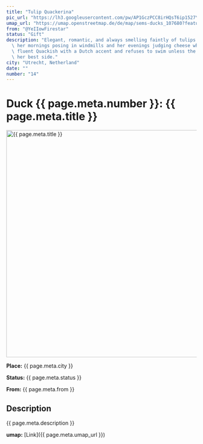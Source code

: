 ```yaml
---
title: "Tulip Quackerina"
pic_url: "https://lh3.googleusercontent.com/pw/AP1GczPCC8irHQsT6ip1527Y2IBUuVgfaQciVwJRwrzRmjf__tPn-K63y9xZvH2BA6PCnugUinYUYcnqx-ES-X5ANfx0LiLEqhrCgWQAY68LHsvyOh7L5uaHVHJc-wkUaWPd85Lt9L2mqcx9Q_JK00WOUCUGgw"
umap_url: "https://umap.openstreetmap.de/de/map/sems-ducks_107680?feature=Tulip%20Quackerina#19/52.08937/5.11544"
from: "@YeIIowFirestar"
status: "Gift"
description: "Elegant, romantic, and always smelling faintly of tulips. She spends\
  \ her mornings posing in windmills and her evenings judging cheese wheels. Speaks\
  \ fluent Quackish with a Dutch accent and refuses to swim unless the water reflects\
  \ her best side."
city: "Utrecht, Netherland"
date: ""
number: "14"
---
```

# Duck {{ page.meta.number }}: {{ page.meta.title }}

<img src="{{ page.meta.pic_url }}" alt="{{ page.meta.title }}" width="600">

**Place:** {{ page.meta.city }}

**Status:** {{ page.meta.status }}

**From:** {{ page.meta.from }}

## Description

{{ page.meta.description }}

**umap:** [Link]({{ page.meta.umap_url }})
